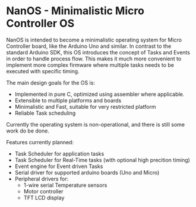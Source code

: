 # NanOS - Minimalistic Micro Controller OS

NanOS is intended to become a minimalistic operating system for Micro Controller board,
like the Arduino Uno and similar. In contrast to the standard Arduino SDK, this OS introduces
the concept of Tasks and Events in order to handle process flow. This makes it much more 
convenient to implement more complex firmware where multiple tasks needs to be executed
with specific timing.

The main design goals for the OS is:
* Implemented in pure C, optimized using assembler where applicable.
* Extensible to multiple platforms and boards
* Minimalistic and Fast, suitable for very restricted platform
* Reliable Task scheduling

Currently the operating system is non-operational, and there is still some work do be done.

Features currently planned:
* Task Scheduler for application tasks
* Task Scheduler for Real-Time tasks (with optional high precition timing)
* Event engine for Event driven Tasks
* Serial driver for supported arduino boards (Uno and Micro)
* Peripheral drivers for:
    * 1-wire serial Temperature sensors
    * Motor controller
    * TFT LCD display


